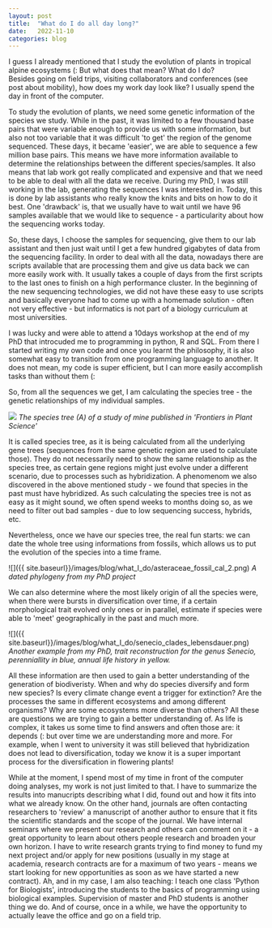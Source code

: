 ```yaml
---
layout: post
title:  "What do I do all day long?"
date:   2022-11-10
categories: blog
---
```


I guess I already mentioned that I study the evolution of plants in tropical alpine ecosystems (: But what does that mean? What do I do? 	
Besides going on field trips, visiting collaborators and conferences (see post about mobility), how does my work day look like? I usually spend the day in front of the computer.

To study the evolution of plants, we need some genetic information of the species we study. While in the past, it was limited to a few thousand base pairs that were variable enough to provide us with some information, but also not too variable that it was difficult 'to get' the region of the genome sequenced. These days, it became 'easier', we are able to sequence a few million base pairs. This means we have more information available to determine the relationships between the different species/samples. It also means that lab work got really complicated and expensive and that we need to be able to deal with all the data we receive. During my PhD, I was still working in the lab, generating the sequences I was interested in. Today, this is done by lab assistants who really know the knits and bits on how to do it best. One 'drawback' is, that we usually have to wait until we have 96 samples available that we would like to sequence - a particularity about how the sequencing works today.

So, these days, I choose the samples for sequencing, give them to our lab assistant and then just wait until I get a few hundred gigabytes of data from the sequencing facility. In order to deal with all the data, nowadays there are scripts available that are processing them and give us data back we can more easily work with. It usually takes a couple of days from the first scripts to the last ones to finish on a high performance cluster. In the beginning of the new sequencing technologies, we did not have these easy to use scripts and basically everyone had to come up with a homemade solution - often not very effective - but informatics is not part of a biology curriculum at most universities.

I was lucky and were able to attend a 10days workshop at the end of my PhD that introcuded me to programming in python, R and SQL. From there I started writing my own code and once you learnt the philosophy, it is also somewhat easy to transition from one programming language to another. It does not mean, my code is super efficient, but I can more easily accomplish tasks than without them (:

So, from all the sequences we get, I am calculating the species tree - the genetic relationships of my individual samples. 

![](https://www.frontiersin.org/files/Articles/765719/fpls-12-765719-HTML/image_m/fpls-12-765719-g002.jpg)
*The species tree (A) of a study of mine published in 'Frontiers in Plant Science'*

It is called species tree, as it is being calculated from all the underlying gene trees (sequences from the same genetic region are used to calculate those). They do not necessarily need to show the same relationship as the species tree, as certain gene regions might just evolve under a different scenario, due to processes such as hybridization. A phenomenom we also discovered in the above mentioned study - we found that species in the past must have hybridized. As such calculating the species tree is not as easy as it might sound, we often spend weeks to months doing so, as we need to filter out bad samples - due to low sequencing success, hybrids, etc.

Nevertheless, once we have our species tree, the real fun starts: we can date the whole tree using informations from fossils, which allows us to put the evolution of the species into a time frame.

![]({{ site.baseurl}}/images/blog/what_I_do/asteraceae_fossil_cal_2.png)
*A dated phylogeny from my PhD project*

 We can also determine where the most likely origin of all the species were, when there were bursts in diversification over time, if a certain morphological trait evolved only ones or in parallel, estimate if species were able to 'meet' geographically in the past and much more.

![]({{ site.baseurl}}/images/blog/what_I_do/senecio_clades_lebensdauer.png)
*Another example from my PhD, trait reconstruction for the genus Senecio, perenniallity in blue, annual life history in yellow.*

All these information are then used to gain a better understanding of the generation of biodiveristy. When and why do species diversify and form new species? Is every climate change event a trigger for extinction? Are the processes the same in different ecosystems and among different organisms? Why are some ecosystems more diverse than others? All these are questions we are trying to gain a better understanding of. As life is complex, it takes us some time to find answers and often those are: it depends (: but over time we are understanding more and more. For example, when I went to university it was still believed that hybridization does not lead to diversification, today we know it is a super important process for the diversification in flowering plants!

While at the moment, I spend most of my time in front of the computer doing analyses, my work is not just limited to that. I have to summarize the results into manucripts describing what I did, found out and how it fits into what we already know. On the other hand, journals are often contacting researchers to 'review' a manuscript of another author to ensure that it fits the scientific standards and the scope of the journal. We have internal seminars where we present our research and others can comment on it - a great opportunity to learn about others people research and broaden your own horizon. I have to write research grants trying to find money to fund my next project and/or apply for new positions (usually in my stage at academia, research contracts are for a maximum of two years - means we start looking for new opportunities as soon as we have started a new contract). Ah, and in my case, I am also teaching: I teach one class 'Python for Biologists', introducing the students to the basics of programming using biological examples. Supervision of master and PhD students is another thing we do. And of course, once in a while, we have the opportunity to actually leave the office and go on a field trip.
